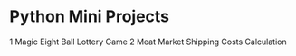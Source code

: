 # Python Mini Projects 
1  Magic Eight Ball Lottery Game
2  Meat Market Shipping Costs Calculation

